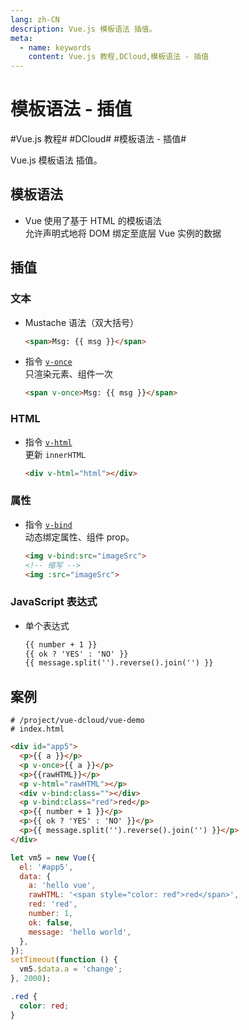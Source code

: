 ```yaml
---
lang: zh-CN
description: Vue.js 模板语法 插值。
meta:
  - name: keywords
    content: Vue.js 教程,DCloud,模板语法 - 插值
---
```


# 模板语法 - 插值

\#Vue.js 教程#
\#DCloud#
\#模板语法 - 插值#

Vue.js 模板语法 插值。

## 模板语法

* Vue 使用了基于 HTML 的模板语法  
  允许声明式地将 DOM 绑定至底层 Vue 实例的数据

## 插值

### 文本

* Mustache 语法（双大括号）

  ```html
  <span>Msg: {{ msg }}</span>
  ```

* 指令 [`v-once`](https://cn.vuejs.org/v2/api/#v-once)  
  只渲染元素、组件一次

  ```html
  <span v-once>Msg: {{ msg }}</span>
  ```

### HTML

* 指令 [`v-html`](https://cn.vuejs.org/v2/api/#v-html)  
  更新 `innerHTML`

  ```html
  <div v-html="html"></div>
  ```

### 属性

* 指令 [`v-bind`](https://cn.vuejs.org/v2/api/#v-bind)  
  动态绑定属性、组件 prop。

  ```html
  <img v-bind:src="imageSrc">
  <!-- 缩写 -->
  <img :src="imageSrc">
  ```

### JavaScript 表达式

* 单个表达式

  ```html
  {{ number + 1 }}
  {{ ok ? 'YES' : 'NO' }}
  {{ message.split('').reverse().join('') }}
  ```

## 案例

```shell
# /project/vue-dcloud/vue-demo
# index.html
```

```html
<div id="app5">
  <p>{{ a }}</p>
  <p v-once>{{ a }}</p>
  <p>{{rawHTML}}</p>
  <p v-html="rawHTML"></p>
  <div v-bind:class=""></div>
  <p v-bind:class="red">red</p>
  <p>{{ number + 1 }}</p>
  <p>{{ ok ? 'YES' : 'NO' }}</p>
  <p>{{ message.split('').reverse().join('') }}</p>
</div>
```

```js
let vm5 = new Vue({
  el: '#app5',
  data: {
    a: 'hello vue',
    rawHTML: '<span style="color: red">red</span>',
    red: 'red',
    number: 1,
    ok: false,
    message: 'hello world',
  },
});
setTimeout(function () {
  vm5.$data.a = 'change';
}, 2000);
```

```css
.red {
  color: red;
}
```